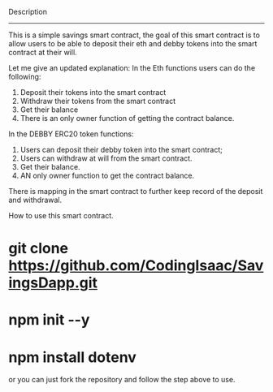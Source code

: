 Description

<hr>

This is a simple savings smart contract, the goal of this smart contract is to allow users to be able to deposit their eth and debby tokens into the smart contract at their will.

Let me give an updated explanation:
In the Eth functions users can do the following:
1. Deposit their tokens into the smart contract
2. Withdraw their tokens from the smart contract
3. Get their balance
4. There is an only owner function of getting the contract balance.

In the DEBBY ERC20 token functions:
1. Users can deposit their debby token into the smart contract;
2. Users can withdraw at will from the smart contract.
3. Get their balance.
4. AN only owner function to get the contract balance.

There is mapping in the smart contract to further keep record of the deposit and withdrawal.

How to use this smart contract.

# git clone https://github.com/CodingIsaac/SavingsDapp.git

# npm init --y

# npm install dotenv

or you can just fork the repository and follow the step above to use.


